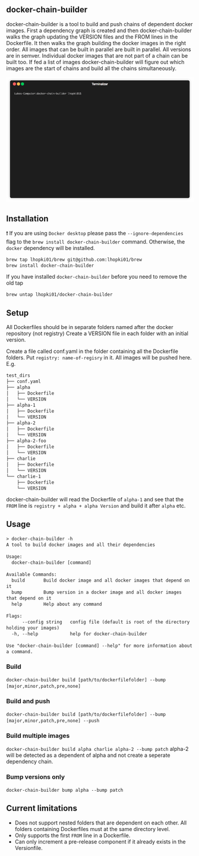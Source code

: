 ## docker-chain-builder

docker-chain-builder is a tool to build and push chains of dependent docker images.
First a dependency graph is created and then docker-chain-builder walks the graph updating the VERSION files and the FROM lines in the Dockerfile.
It then walks the graph building the docker images in the right order.  All images that can be built in parallel are built in parallel.
All versions are in semver.
Individual docker images that are not part of a chain can be built too.
If fed a list of images docker-chain-builder will figure out which images are the start of chains and build all the chains simultaneously.

![](images/demo.gif)

## Installation
:exclamation: If you are using `Docker desktop` please pass the `--ignore-dependencies` flag to the `brew install docker-chain-builder` command. Otherwise, the `docker` dependency will be installed. 

```
brew tap lhopki01/brew git@github.com:lhopki01/brew
brew install docker-chain-builder
```
If you have installed `docker-chain-builder` before you need to remove the old tap
```
brew untap lhopki01/docker-chain-builder
```

## Setup

All Dockerfiles should be in separate folders named after the docker repository (not registry)
Create a VERSION file in each folder with an initial version.

Create a file called conf.yaml in the folder containing all the Dockerfile folders.
Put `registry: name-of-regisry` in it.   All images will be pushed here. E.g.
```
test_dirs
├── conf.yaml
├── alpha
│   ├── Dockerfile
│   └── VERSION
├── alpha-1
│   ├── Dockerfile
│   └── VERSION
├── alpha-2
│   ├── Dockerfile
│   └── VERSION
├── alpha-2-foo
│   ├── Dockerfile
│   └── VERSION
├── charlie
│   ├── Dockerfile
│   └── VERSION
└── charlie-1
    ├── Dockerfile
    └── VERSION
```
docker-chain-builder will read the Dockerfile of `alpha-1` and see that the `FROM` line is `registry + alpha + alpha Version` and build it after `alpha` etc.

## Usage

```
> docker-chain-builder -h
A tool to build docker images and all their dependencies

Usage:
  docker-chain-builder [command]

Available Commands:
  build       Build docker image and all docker images that depend on it
  bump        Bump version in a docker image and all docker images that depend on it
  help        Help about any command

Flags:
      --config string   config file (default is root of the directory holding your images)
  -h, --help            help for docker-chain-builder

Use "docker-chain-builder [command] --help" for more information about a command.
```

### Build
`docker-chain-builder build [path/to/dockerfilefolder] --bump [major,minor,patch,pre,none]`

### Build and push
`docker-chain-builder build [path/to/dockerfilefolder] --bump [major,minor,patch,pre,none] --push`

### Build multiple images
`docker-chain-builder build alpha charlie alpha-2 --bump patch`
alpha-2 will be detected as a dependent of alpha and not create a seperate dependency chain.

### Bump versions only
`docker-chain-builder bump alpha --bump patch`

## Current limitations
- Does not support nested folders that are dependent on each other.  All folders containing Dockerfiles must at the same directory level.
- Only supports the first `FROM` line in a Dockerfile.
- Can only increment a pre-release component if it already exists in the Versionfile.
